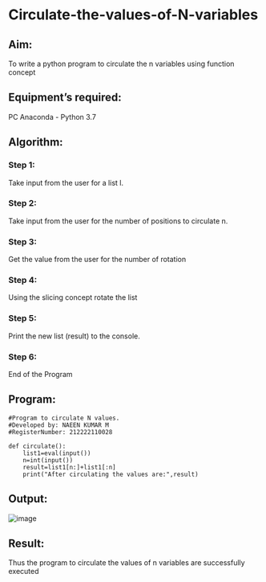 # Circulate-the-values-of-N-variables
## Aim:
To write a python program to circulate the n variables using function concept
## Equipment’s required:
PC
Anaconda - Python 3.7
## Algorithm: 

### Step 1: 
Take input from the user for a list l.

### Step 2: 
Take input from the user for the number of positions to circulate n.

### Step 3: 
Get the value from the user for the number of rotation

### Step 4: 
Using the slicing concept rotate the list

### Step 5: 
Print the new list (result) to the console.

### Step 6: 
End of the Program

## Program:
```
#Program to circulate N values.
#Developed by: NAEEN KUMAR M
#RegisterNumber: 212222110028
    
def circulate():
    list1=eval(input())
    n=int(input())
    result=list1[n:]+list1[:n]
    print("After circulating the values are:",result)
```

## Output:
![image](https://user-images.githubusercontent.com/119394582/230939652-423c1575-ad60-4bb0-93af-1b32abcdb362.png)


## Result:
Thus the program to circulate the values of n variables are successfully executed
